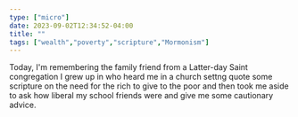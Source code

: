 ```yaml
---
type: ["micro"]
date: 2023-09-02T12:34:52-04:00
title: ""
tags: ["wealth","poverty","scripture","Mormonism"]
---
```

Today, I'm remembering the family friend from a Latter-day Saint congregation I grew up in who heard me in a church settng quote some scripture on the need for the rich to give to the poor and then took me aside to ask how liberal my school friends were and give me some cautionary advice.
